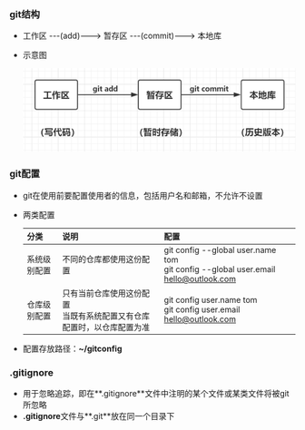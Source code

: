 ### git结构

* 工作区 ---(add)---> 暂存区 ---(commit)---> 本地库

* 示意图

  ![](https://github.com/liztori/learning-git/blob/master/02.git%E5%B7%A5%E4%BD%9C%E7%BB%93%E6%9E%84%2B%E9%85%8D%E7%BD%AE/images/git%E7%BB%93%E6%9E%84.PNG)

  


### git配置

* git在使用前要配置使用者的信息，包括用户名和邮箱，不允许不设置

* 两类配置

  | 分类         | 说明                                                         | 配置                                                         |
  | ------------ | ------------------------------------------------------------ | ------------------------------------------------------------ |
  | 系统级别配置 | 不同的仓库都使用这份配置                                     | git config --global user.name tom<br />git config --global user.email hello@outlook.com |
  | 仓库级别配置 | 只有当前仓库使用这份配置<br />当既有系统配置又有仓库配置时，以仓库配置为准 | git config user.name tom<br />git config user.email hello@outlook.com |

* 配置存放路径：**~/gitconfig**



### .gitignore

* 用于忽略追踪，即在**.gitignore**文件中注明的某个文件或某类文件将被git所忽略
* **.gitignore**文件与**.git**放在同一个目录下